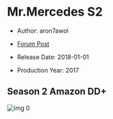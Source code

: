 # Mr.Mercedes S2

* Author: aron7awol

* [Forum Post](https://www.avsforum.com/threads/bass-eq-for-filtered-movies.2995212/post-59410474)

* Release Date: 2018-01-01
* Production Year: 2017

## Season 2 Amazon DD+

![img 0](https://i.imgur.com/26j0pzG.jpg)

